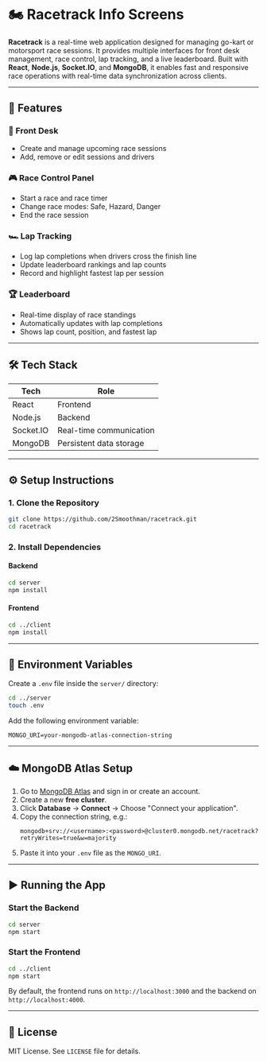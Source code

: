 ﻿# 🏍️ Racetrack Info Screens

**Racetrack** is a real-time web application designed for managing go-kart or motorsport race sessions. It provides multiple interfaces for front desk management, race control, lap tracking, and a live leaderboard. Built with **React**, **Node.js**, **Socket.IO**, and **MongoDB**, it enables fast and responsive race operations with real-time data synchronization across clients.

---

## 🚦 Features

### 🧾 Front Desk

- Create and manage upcoming race sessions
- Add, remove or edit sessions and drivers

### 🎮 Race Control Panel

- Start a race and race timer
- Change race modes: Safe, Hazard, Danger
- End the race session

### 🏎️ Lap Tracking

- Log lap completions when drivers cross the finish line
- Update leaderboard rankings and lap counts
- Record and highlight fastest lap per session

### 🏆 Leaderboard

- Real-time display of race standings
- Automatically updates with lap completions
- Shows lap count, position, and fastest lap

---

## 🛠️ Tech Stack

| Tech      | Role                    |
| --------- | ----------------------- |
| React     | Frontend                |
| Node.js   | Backend                 |
| Socket.IO | Real-time communication |
| MongoDB   | Persistent data storage |

---

## ⚙️ Setup Instructions

### 1. Clone the Repository

```bash
git clone https://github.com/2Smoothman/racetrack.git
cd racetrack
```

### 2. Install Dependencies

#### Backend

```bash
cd server
npm install
```

#### Frontend

```bash
cd ../client
npm install
```

---

## 🔐 Environment Variables

Create a `.env` file inside the `server/` directory:

```bash
cd ../server
touch .env
```

Add the following environment variable:

```env
MONGO_URI=your-mongodb-atlas-connection-string
```

---

## ☁️ MongoDB Atlas Setup

1. Go to [MongoDB Atlas](https://www.mongodb.com/cloud/atlas) and sign in or create an account.
2. Create a new **free cluster**.
3. Click **Database** → **Connect** → Choose "Connect your application".
4. Copy the connection string, e.g.:
   ```
   mongodb+srv://<username>:<password>@cluster0.mongodb.net/racetrack?retryWrites=true&w=majority
   ```
5. Paste it into your `.env` file as the `MONGO_URI`.

---

## ▶️ Running the App

### Start the Backend

```bash
cd server
npm start
```

### Start the Frontend

```bash
cd ../client
npm start
```

By default, the frontend runs on `http://localhost:3000` and the backend on `http://localhost:4000`.

---

## 📄 License

MIT License. See `LICENSE` file for details.
